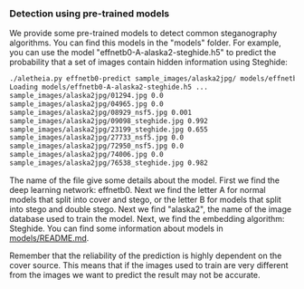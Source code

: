
### Detection using pre-trained models

We provide some pre-trained models to detect common steganography algorithms. You can find this models in the "models" folder. For example, you can use the model "effnetb0-A-alaska2-steghide.h5" to predict the probability that a set of images contain hidden information using Steghide:

```bash
./aletheia.py effnetb0-predict sample_images/alaska2jpg/ models/effnetb0-A-alaska2-steghide.h5 0
Loading models/effnetb0-A-alaska2-steghide.h5 ...
sample_images/alaska2jpg/01294.jpg 0.0
sample_images/alaska2jpg/04965.jpg 0.0
sample_images/alaska2jpg/08929_nsf5.jpg 0.001
sample_images/alaska2jpg/09098_steghide.jpg 0.992
sample_images/alaska2jpg/23199_steghide.jpg 0.655
sample_images/alaska2jpg/27733_nsf5.jpg 0.0
sample_images/alaska2jpg/72950_nsf5.jpg 0.0
sample_images/alaska2jpg/74006.jpg 0.0
sample_images/alaska2jpg/76538_steghide.jpg 0.982
```

The name of the file give some details about the model. First we find the deep learning network: effnetb0. Next we find the letter A for normal models that split into cover and stego, or the letter B for models that split into stego and double stego. Next we find "alaska2", the name of the image database used to train the model. Next, we find the embedding algorithm: Steghide. You can find some information about models in [models/README.md](/models/README.md).

Remember that the reliability of the prediction is highly dependent on the cover source. This means that if the images used to train are very different from the images we want to predict the result may not be accurate. 






